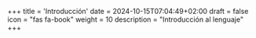 +++
title = 'Introducción'
date = 2024-10-15T07:04:49+02:00
draft = false
icon = "fas fa-book"
weight = 10
description = "Introducción al lenguaje"
+++
